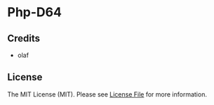 # Php-D64

## Credits

- olaf

## License

The MIT License (MIT). Please see [License File](LICENSE.md) for more information.
